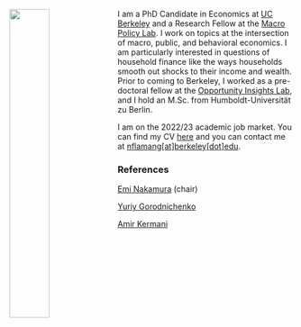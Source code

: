 <img align=left style=float src="https://user-images.githubusercontent.com/67754346/199104790-66687124-2966-4961-8a40-291f83325cd0.jpg" width=37.5% height=37.5%>  I am a PhD Candidate in Economics at [UC Berkeley](https://www.econ.berkeley.edu/) and a Research Fellow at the [Macro Policy Lab](https://www.macropolicylab.org/). I work on topics at the intersection of macro, public, and behavioral economics. I am particularly interested in questions of household finance like the ways households smooth out shocks to their income and wealth. Prior to coming to Berkeley, I worked as a pre-doctoral fellow at the [Opportunity Insights Lab](https://opportunityinsights.org/), and I hold an M.Sc. from Humboldt-Universität zu Berlin. 

I am on the 2022/23 academic job market. You can find my CV [here](https://www.dropbox.com/s/8jmjnbfrxfxqa2f/CV_Website.pdf?dl=0) and you can contact me at [nflamang[at]berkeley[dot]edu](mailto:nflamang@berkeley.edu).



### References

[Emi Nakamura](https://eml.berkeley.edu/~enakamura/) (chair)

[Yuriy Gorodnichenko](https://eml.berkeley.edu/~ygorodni/)

[Amir Kermani](https://faculty.haas.berkeley.edu/amir/)
